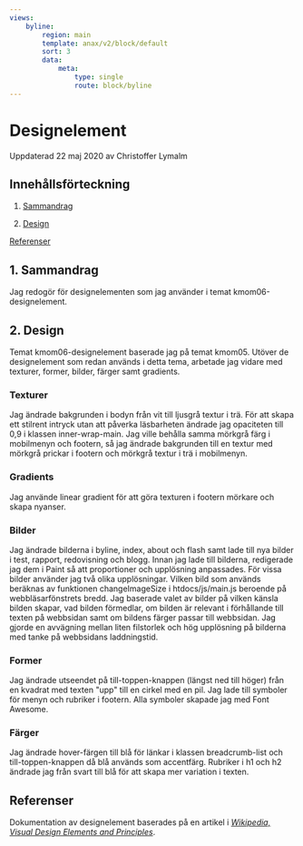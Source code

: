 ```yaml
---
views:
    byline:
        region: main
        template: anax/v2/block/default
        sort: 3
        data:
            meta: 
                type: single
                route: block/byline
---
```

Designelement
=========================

<p class="author">Uppdaterad<time datetime="2020-05-22"> 22 maj 2020
</time> av Christoffer Lymalm</p>

## Innehållsförteckning

1. [Sammandrag](#summary)

2. [Design](#design)

[Referenser](#references)

<h2 id="summary">1. Sammandrag</h2>

Jag redogör för designelementen som jag använder i temat kmom06-designelement.

<h2 id="design">2. Design</h2>

Temat kmom06-designelement baserade jag på temat kmom05. Utöver de designelement som redan används i detta tema, arbetade jag vidare med texturer, former, bilder, färger samt gradients. 

### Texturer
Jag ändrade bakgrunden i bodyn från vit till ljusgrå textur i trä. För att skapa ett stilrent intryck utan att påverka läsbarheten ändrade jag opaciteten till 0,9 i klassen inner-wrap-main. Jag ville behålla samma mörkgrå färg i mobilmenyn och footern, så jag ändrade bakgrunden till en textur med mörkgrå prickar i footern och mörkgrå textur i trä i mobilmenyn.

### Gradients
Jag använde linear gradient för att göra texturen i footern mörkare och skapa nyanser.

### Bilder
Jag ändrade bilderna i byline, index, about och flash samt lade till nya bilder i test, rapport, redovisning och blogg. Innan jag lade till bilderna, redigerade jag dem i Paint så att proportioner och upplösning anpassades. För vissa bilder använder jag två olika upplösningar. Vilken bild som används beräknas av funktionen changeImageSize i htdocs/js/main.js beroende på webbläsarfönstrets bredd. Jag baserade valet av bilder på vilken känsla bilden skapar, vad bilden förmedlar, om bilden är relevant i förhållande till texten på webbsidan samt om bildens färger passar till webbsidan. Jag gjorde en avvägning mellan liten filstorlek och hög upplösning på bilderna med tanke på webbsidans laddningstid.

### Former
Jag ändrade utseendet på till-toppen-knappen (längst ned till höger) från en kvadrat med texten "upp" till en cirkel med en pil. Jag lade till symboler för menyn och rubriker i footern. Alla symboler skapade jag med Font Awesome.

### Färger
Jag ändrade hover-färgen till blå för länkar i klassen breadcrumb-list och till-toppen-knappen då blå används som accentfärg. Rubriker i h1 och h2 ändrade jag från svart till blå för att skapa mer variation i texten.

<h2 id="references">Referenser</h2>

Dokumentation av designelement baserades på en artikel i *[Wikipedia, Visual Design Elements and Principles](https://en.wikipedia.org/wiki/Visual_design_elements_and_principles)*.
